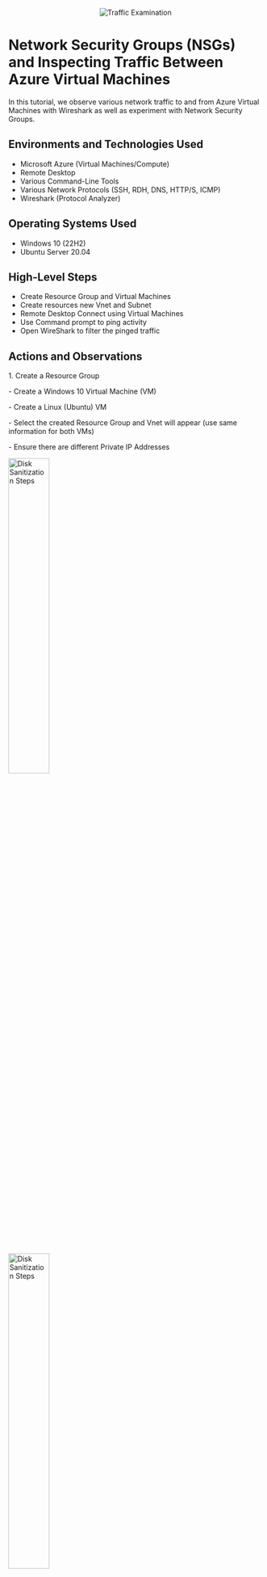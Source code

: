 <p align="center">
<img src="https://i.imgur.com/Ua7udoS.png" alt="Traffic Examination"/>
</p>

<h1>Network Security Groups (NSGs) and Inspecting Traffic Between Azure Virtual Machines</h1>
In this tutorial, we observe various network traffic to and from Azure Virtual Machines with Wireshark as well as experiment with Network Security Groups. <br />




<h2>Environments and Technologies Used</h2>

- Microsoft Azure (Virtual Machines/Compute)
- Remote Desktop
- Various Command-Line Tools
- Various Network Protocols (SSH, RDH, DNS, HTTP/S, ICMP)
- Wireshark (Protocol Analyzer)

<h2>Operating Systems Used </h2>

- Windows 10 (22H2)
- Ubuntu Server 20.04

<h2>High-Level Steps</h2>

- Create Resource Group and Virtual Machines
- Create resources new Vnet and Subnet
- Remote Desktop Connect using Virtual Machines
- Use Command prompt to ping activity
- Open WireShark to filter the pinged traffic

<h2>Actions and Observations</h2>
</p>
</p>
</p>

<p>
1. Create a Resource Group</p>  
-  Create a Windows 10 Virtual Machine (VM)</p>
-  Create a Linux (Ubuntu) VM</p>
-  Select the created Resource Group and Vnet will appear (use same information for both VMs)</p>
-  Ensure there are different Private IP Addresses</p>
</p>
</p>


<p>
<img src="https://i.imgur.com/HbxAqXB.png" height="40%" width="40%" alt="Disk Sanitization Steps"/></p> <img src="https://i.imgur.com/fqc6nON.png" height="40%" width="40%" alt="Disk Sanitization Steps"/></p> <img src="https://i.imgur.com/sy9VuGp.png" height="40%" width="40%" alt="Disk Sanitization Steps"/></p> <img src="https://i.imgur.com/IsOwDCF.png" height="40%" width="40%" alt="Disk Sanitization Steps"/></p> 
</p>
</p>
<br />
<br />


<p>
2. Use Windows 10 Virtual Machine via Remote Desktop access</p>
-  Download and access WireShark</p>
-  Using WireShark, filter for ICMP traffic only</p>
-  Get your Private IP address from Azure platform</p>
-  Ping the private address using Command Prompt</p>
-  Initiate a perpetual/non-stop ping from your Windows 10 VM to your Ubuntu VM</p>
-  Open Network Security Group using Azure </p>
-  Disable incoming ICMP traffic (ICMPv4), observe ICMP traffic in WireShark and Command line</p>
-  Re-enable ICMP traffic, observe ICMP traffic in WireShark and Command line </p>
</p>
</p>
</p>
</p>
<br />
<br />
<br />


<p>
<img src="https://i.imgur.com/W763fq1.png" height="40%" width="40%" alt="Disk Sanitization Steps"/></p> <img src="https://i.imgur.com/Rr9VL2p.png" height="40%" width="40%" alt="Disk Sanitization Steps"/></p>  <img src="https://i.imgur.com/y2IwQbd.png" height="40%" width="40%" alt="Disk Sanitization Steps"/></p>  <img src="https://i.imgur.com/sS2alrf.png" height="40%" width="40%" alt="Disk Sanitization Steps"/></p> <img src="https://i.imgur.com/JfwGMyK.png" height="40%" width="40%" alt="Disk Sanitization Steps"/></p> <img src="https://i.imgur.com/JHJcxqK.png" height="40%" width="40%" alt="Disk Sanitization Steps"/></p>  <img src="https://i.imgur.com/fhI5p1q.png" height="40%" width="40%" alt="Disk Sanitization Steps"/></p>
</p>
</p>
</p>
</p>
<br />
<br />
<br />
 

</p>
<p>
3. In Wireshark, filter for SSH traffic only</p>
-  From your Windows 10 VM, “SSH into” your Ubuntu Virtual Machine (via its private IP address)</p>
-  Type commands (username, pwd, etc) into the linux SSH connection and observe SSH traffic spam in WireShark</p>
-  Exit the SSH connection by typing ‘exit’ and pressing [Enter]</p>
</p>
</p>
</p>
</p>
<br />
<br />
<br />

<p>
<img src="https://i.imgur.com/puY47lu.png" height="40%" width="40%" alt="Disk Sanitization Steps"/></p> <img src="https://i.imgur.com/USXWPJT.png" height="40%" width="40%" alt="Disk Sanitization Steps"/></p> 
</p>
</p>
</p>
<br />
<br />
<br />


4. Observe DHCP Traffic</p>
-  In Wireshark, filter for DHCP traffic only</p>
-  From your Windows 10 VM, attempt to issue your VM a new IP address from the command line (ipconfig /renew)</p>
-  Observe the DHCP traffic appearing in WireShark</p>
</p>
</p>
</p>
</p>
<br />
<br />
<br />

<p>
<img src="https://i.imgur.com/27YcH1P.png" height="40%" width="40%" alt="Disk Sanitization Steps"/></p> 
</p>
</p>
</p>
</p>
<br />
<br />
<br />


5. Observe DNS Traffic</p>
-  Back in Wireshark, filter for DNS traffic only</p>
-  From your Windows 10 VM within a command line, use nslookup to see what google.com and disney.com’s IP addresses are</p>
-  Observe the DNS traffic being show in WireShark</p>
</p>
</p>
</p>
</p>
<br />
<br />
<br />

<p>
<img src="https://i.imgur.com/ztKcYiq.png" height="40%" width="40%" alt="Disk Sanitization Steps"/></p> <img src="https://i.imgur.com/3r1oGpY.png" height="40%" width="40%" alt="Disk Sanitization Steps"/></p> 
</p>
</p>
</p>
</p>
<br />
<br />
<br />


6. Observe RDP Traffic</p>
-  Back in Wireshark, filter for RDP traffic only (tcp.port == 3389)</p>
-  Observe the immediate non-stop spam of traffic</p>


-  Note:  The reason Why there is non-stop spamming is because the RDP (protocol) is constantly showing you a live stream from one computer to another, therefore traffic is always being transmitted.</p>
</p>
</p>
</p>
<br />
<br />

<p>
<img src="https://i.imgur.com/XEcIdCO.png" height="40%" width="40%" alt="Disk Sanitization Steps"/></p> 
</p>
</p>
</p>
</p>
<br />
<br />
<br />

